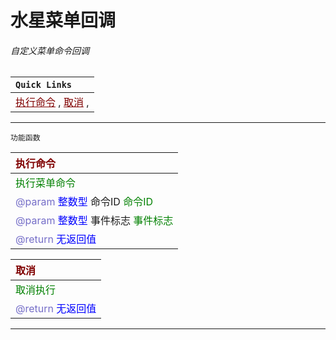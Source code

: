 # 水星菜单回调
###### 自定义菜单命令回调

| `Quick Links` |
|:----|
|<a href="#Continue"  style="color:rgb(128,0,0)">执行命令</a> , <a href="#Cancel"  style="color:rgb(128,0,0)">取消</a> , |

---------------------
 `功能函数` <br/>

| <span style="color:rgb(128,0,0)" id="Continue">执行命令</span> |
|:----|
| <span style="color:rgb(0,128,0)">执行菜单命令<span> |
| <span style="color: rgb(117, 110, 200)">@param</span> <span style ="color: blue">整数型</span> 命令ID <span style="color: rgb(0, 128, 0)">命令ID</span> | 
| <span style="color: rgb(117, 110, 200)">@param</span> <span style ="color: blue">整数型</span> 事件标志 <span style="color: rgb(0, 128, 0)">事件标志</span> | 
| <span style="color: rgb(117, 110, 200)">@return </span> <span style ="color: blue">无返回值</span> |


| <span style="color:rgb(128,0,0)" id="Cancel">取消</span> |
|:----|
| <span style="color:rgb(0,128,0)">取消执行<span> |
| <span style="color: rgb(117, 110, 200)">@return </span> <span style ="color: blue">无返回值</span> |


----------------------

<link rel="stylesheet" href="../gitalk.min.css">
<script src="../gitalk.min.js"></script>
<div id="gitalk-container"></div>
<script>
    var gitalk = new Gitalk({
        clientID: 'd17d49be2e680b77a84d',
        clientSecret:'9364cb456dda6401cb71d65092489e75c9f11872',
        repo: 'ecef_comment',
        owner: 'kirino17',
        admin: ['kirino17'],
        id: location.pathname
    });
    gitalk.render('gitalk-container');
</script>
